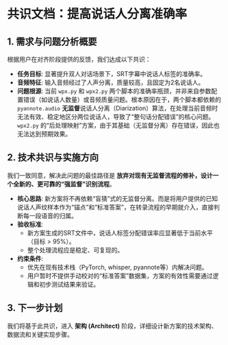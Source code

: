 
# 共识文档：提高说话人分离准确率

## 1. 需求与问题分析概要

根据用户在对齐阶段提供的反馈，我们达成以下共识：

- **任务目标**: 显著提升双人对话场景下，SRT字幕中说话人标签的准确率。
- **音频特征**: 输入音频经过了人声分离，质量较高，且固定为2名说话人。
- **问题根源**: 当前 `wpx.py` 和 `wpx2.py` 两个脚本的准确率瓶颈，并非来自参数配置错误（如说话人数量）或音频质量问题。根本原因在于，两个脚本都依赖的 `pyannote.audio` **无监督**说话人分离（Diarization）算法，在处理当前音频时无法有效、稳定地区分两位说话人，导致了“整句话分配错误”的核心问题。`wpx2.py` 的“后处理映射”方案，由于其基础（无监督分离）存在错误，因此也无法达到预期效果。

## 2. 技术共识与实施方向

我们一致同意，解决此问题的最佳路径是 **放弃对现有无监督流程的修补，设计一个全新的、更可靠的“强监督”识别流程**。

- **核心思路**: 新方案将不再依赖“盲猜”式的无监督分离。而是将用户提供的已知说话人声纹样本作为“锚点”和“标准答案”，在转录流程的早期就介入，直接判断每一段语音的归属。
- **验收标准**:
    - 新方案生成的SRT文件中，说话人标签分配错误率应显著低于当前水平（目标 > 95%）。
    - 整个处理流程应是稳定、可复现的。
- **约束条件**:
    - 优先在现有技术栈（PyTorch, whisper, pyannote等）内解决问题。
    - 用户暂时不提供手动校对的“标准答案”数据集，方案的有效性需要通过逻辑和初步测试结果来验证。

## 3. 下一步计划

我们将基于此共识，进入 **架构 (Architect)** 阶段，详细设计新方案的技术架构、数据流和关键实现步骤。
